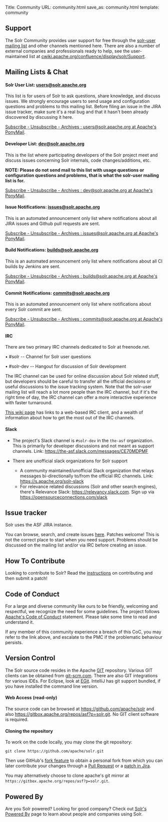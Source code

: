 Title: Community
URL: community.html
save_as: community.html
template: community

## Support ##

The Solr Community provides user support for free through the [solr-user mailing list](#mailing-lists-irc) and other channels mentioned
here. There are also a number of external companies and professionals ready to help, see the user-maintained list at
[cwiki.apache.org/confluence/display/solr/Support](https://cwiki.apache.org/confluence/display/solr/Support).

## Mailing Lists & Chat ##

#### Solr User List: users@solr.apache.org ####

This list is for users of Solr to ask questions, share knowledge, and discuss issues.  We strongly encourage
users to send usage and configuration questions and problems to this mailing list.  Before filing an issue in
the JIRA issue tracker, make sure it's a real bug and that it hasn't been already discovered by discussing it here.

[Subscribe - Unsubscribe - Archives : users@solr.apache.org at Apache's PonyMail](https://lists.apache.org/list.html?users@solr.apache.org).

#### Developer List: dev@solr.apache.org ####

This is the list where participating developers of the Solr project meet and discuss
issues concerning Solr internals, code changes/additions, etc.

**NOTE: Please do not send mail to this list with usage questions or configuration questions and
problems, that is what the solr-user mailing list is for.**

[Subscribe - Unsubscribe - Archives : dev@solr.apache.org at Apache's PonyMail](https://lists.apache.org/list.html?users@solr.apache.org).

#### Issue Notifications: issues@solr.apache.org ####

This is an automated announcement only list where notifications about all JIRA issues and Github pull requests are sent.

[Subscribe - Unsubscribe - Archives : issues@solr.apache.org at Apache's PonyMail](https://lists.apache.org/list.html?users@solr.apache.org).

#### Build Notifications: builds@solr.apache.org ####

This is an automated announcement only list where notifications about all CI builds by Jenkins are sent.

[Subscribe - Unsubscribe - Archives : builds@solr.apache.org at Apache's PonyMail](https://lists.apache.org/list.html?users@solr.apache.org).

#### Commit Notifications: commits@solr.apache.org ####

This is an automated announcement only list where notifications about every Solr commit are sent.

[Subscribe - Unsubscribe - Archives : commits@solr.apache.org at Apache's PonyMail](https://lists.apache.org/list.html?users@solr.apache.org).

#### IRC  ####

There are two primary IRC channels dedicated to Solr at freenode.net.

• #solr -- Channel for Solr user questions

• #solr-dev -- Hangout for discussion of Solr development

The IRC channel can be used for online discussion about Solr related stuff,
but developers should be careful to transfer all the official decisions or useful discussions to the issue
tracking system.  Note that the solr-user mailing list will reach a lot more people than the IRC channel,
but if it's the right time of day, the IRC channel can offer a more interactive experience with faster turnaround.

[This wiki page](https://cwiki.apache.org/confluence/display/SOLR/IRCChannels) has links to a web-based IRC client, and a
wealth of information about how to get the most out of the IRC channels.

#### Slack ####

* The project's Slack channel is `#solr-dev` in the `the-asf` organization. This is primarily for developer 
  discussions and not meant as support channels. Link: <https://the-asf.slack.com/messages/CE70MDPMF>

* There are unofficial slack organizations for Solr support
    * A community maintained/unofficial Slack organization that relays messages bi-directionally to/from the official IRC channels. Link: <https://s.apache.org/solr-slack>
    * For relevance related discussions (Solr and other search engines), there's Relevance Slack: <https://relevancy.slack.com>.    Sign up via <https://opensourceconnections.com/slack>

## Issue tracker ##

Solr uses the ASF JIRA instance.

You can browse, search, and create issues [here](https://issues.apache.org/jira/browse/SOLR).
Patches welcome!  This is not the correct place to start when you need support.  Problems should be
discussed on the mailing list and/or via IRC before creating an issue.

## How To Contribute ##

Looking to contribute to Solr?  Read the [instructions](https://cwiki.apache.org/confluence/display/SOLR/HowToContribute) on
contributing and then submit a patch!

## Code of Conduct ##

For a large and diverse community like ours to be friendly, welcoming and respectful, we recognize
the need for some guidelines. The project follows [Apache's Code of Conduct](https://www.apache.org/foundation/policies/conduct)
statement. Please take some time to read and understand it.

If any member of this community experience a breach of this CoC, you may refer to the link above,
and escalate to the PMC if the problematic behaviour persists.

## Version Control ##

The Solr source code resides in the Apache [GIT](http://git.apache.org) repository. Various GIT clients
can be obtained from [git-scm.com](https://git-scm.com/). There are also GIT integrations for various
IDEs. For Eclipse, look at [EGit](http://www.eclipse.org/egit/). IntelliJ has git support bundled, if you
have installed the command line version.

#### Web Access (read-only) ####

The source code can be browsed at <https://github.com/apache/solr> and also <https://gitbox.apache.org/repos/asf?p=solr.git>.
No GIT client software is required.

#### Cloning the repository ####

To work on the code locally, you may clone the git repository:

    git clone https://github.com/apache/solr.git

Then use GitHub's [fork feature](https://docs.github.com/en/github/getting-started-with-github/fork-a-repo)
to obtain a personal fork from which you can later contribute your changes through a
[Pull Request](https://cwiki.apache.org/confluence/display/solr/HowToContribute#HowToContribute-WorkingwithGitHub)
or a [patch in Jira](https://cwiki.apache.org/confluence/display/solr/HowToContribute#HowToContribute-Generatingapatch).

You may alternatively choose to clone apache's git mirror at `https://gitbox.apache.org/repos/asf?p=solr.git`.

## Powered By ##

Are you Solr powered?  Looking for good company?  Check out
[Solr's Powered By](https://cwiki.apache.org/confluence/display/solr/PublicServers) page to learn about people and companies using Solr.
